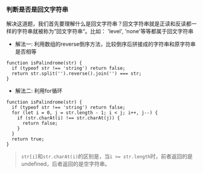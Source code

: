### 判断是否是回文字符串
解决这道题，我们首先要理解什么是回文字符串？回文字符串就是正读和反读都一样的字符串就被称为”回文字符串“。比如： 'level', 'none'等等都属于回文字符串
- 解法一: 利用数组的reverse倒序方法，比较倒序后拼接成的字符串和原字符串是否相等
```
function isPalindrome(str) {
  if (typeof str !== 'string') return false;
  return str.split('').reverse().join('') === str;
}
```
- 解法二: 利用for循环
```
function isPalindrome(str) {
  if (typeof str !== 'string') return false;
  for (let i = 0, j = str.length - 1; i < j; i++, j--) {
    if (str.charAt(i) !== str.charAt(j)) {
      return false;
    }
  }
  return true;
} 
```
> `str[i]`和`str.charAt(i)`的区别是，当`i >= str.length`时，前者返回的是undefined，后者返回的是空字符串。
